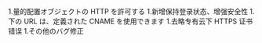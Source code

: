 1.量的配置オブジェクトの HTTP を許可する 1.新增保持登录状态、增强安全性 1.下の URL は、定義された CNAME を使用できます 1.去略专有云下 HTTPS 证书错误 1.その他のバグ修正
